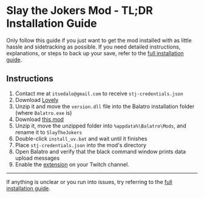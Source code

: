 # Slay the Jokers Mod - TL;DR Installation Guide

Only follow this guide if you just want to get the mod installed with as little hassle and sidetracking as possible.
If you need detailed instructions, explanations, or steps to back up your save, refer to the [full installation guide](INSTALL.md).

## Instructions

1. Contact me at `itsedalo@gmail.com` to receive `stj-credentials.json`
2. Download [Lovely](https://www.github.com/ethangreen-dev/lovely-injector/releases/tag/v0.7.1) 
3. Unzip it and move the `version.dll` file into the Balatro installation folder (where `Balatro.exe` is)
4. Download [this mod](https://github.com/its-edalo/slay-the-jokers/archive/main.zip)
5. Unzip it, move the unzipped folder into `%appdata%\Balatro\Mods`, and rename it to `SlayTheJokers`
6. Double-click `install_uv.bat` and wait until it finishes
7. Place `stj-credentials.json` into the mod's directory
8. Open Balatro and verify that the black command window prints data upload messages
9. Enable the [extension](https://dashboard.twitch.tv/extensions/iaofk5k6d87u31z9uy2joje2fwn347) on your Twitch channel. 

---

If anything is unclear or you run into issues, try referring to the [full installation guide](INSTALL.md). 
